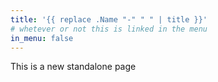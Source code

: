 ```yaml
---
title: '{{ replace .Name "-" " " | title }}'
# whetever or not this is linked in the menu
in_menu: false
---
```


This is a new standalone page